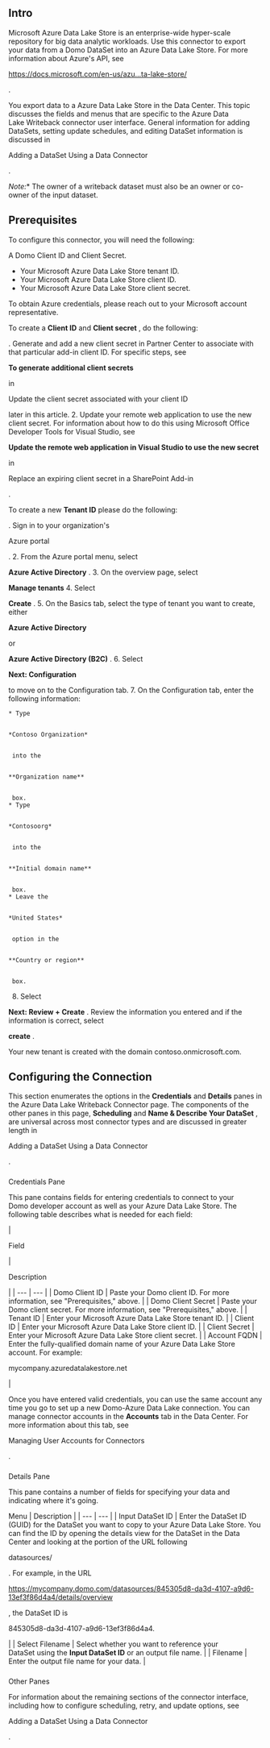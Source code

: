 

Intro
-------

Microsoft Azure Data Lake Store is an enterprise-wide hyper-scale repository for big data analytic workloads. Use this connector to export your data from a Domo DataSet into an Azure Data Lake Store. For more information about Azure's API, see

https://docs.microsoft.com/en-us/azu...ta-lake-store/

.


 You export data to a Azure Data Lake Store in the Data Center. This topic discusses the fields and menus that are specific to the Azure Data Lake Writeback connector user interface. General information for adding DataSets, setting update schedules, and editing DataSet information is discussed in


 Adding a DataSet Using a Data Connector


 .

*Note:**
 The owner of a writeback dataset must also be an owner or co-owner of the input dataset.

Prerequisites
---------------

To configure this connector, you will need the following:

 A Domo Client ID and Client Secret.
* Your Microsoft Azure Data Lake Store tenant ID.
* Your Microsoft Azure Data Lake Store client ID.
* Your Microsoft Azure Data Lake Store client secret.

To obtain Azure credentials, please reach out to your Microsoft account representative.


 To create a
 **Client ID**
 and
 **Client secret**
 , do the following:

. Generate and add a new client secret in Partner Center to associate with that particular add-in client ID. For specific steps, see


**To generate additional client secrets**


 in

Update the client secret associated with your client ID

later in this article.
2. Update your remote web application to use the new client secret. For information about how to do this using Microsoft Office Developer Tools for Visual Studio, see


**Update the remote web application in Visual Studio to use the new secret**


 in

Replace an expiring client secret in a SharePoint Add-in

.

To create a new
 **Tenant ID**
 please do the following:

. Sign in to your organization's

Azure portal

.
2. From the Azure portal menu, select


**Azure Active Directory**
 .
3. On the overview page, select


**Manage tenants**
4. Select


**Create**
 .
5. On the Basics tab, select the type of tenant you want to create, either


**Azure Active Directory**


 or


**Azure Active Directory (B2C)**
 .
6. Select


**Next: Configuration**


 to move on to the Configuration tab.
7. On the Configuration tab, enter the following information:


	* Type


	*Contoso Organization*


	 into the


	**Organization name**


	 box.
	* Type


	*Contosoorg*


	 into the


	**Initial domain name**


	 box.
	* Leave the


	*United States*


	 option in the


	**Country or region**


	 box.
8. Select


**Next: Review + Create**
 . Review the information you entered and if the information is correct, select


**create**
 .

Your new tenant is created with the domain contoso.onmicrosoft.com.


 Configuring the Connection
----------------------------


 This section enumerates the options in the
 **Credentials**
 and
 **Details**
 panes in the Azure Data Lake Writeback Connector page. The components of the other panes in this page,
 **Scheduling**
 and
 **Name & Describe Your DataSet**
 , are universal across most connector types and are discussed in greater length in

Adding a DataSet Using a Data Connector

.


###

Credentials Pane


 This pane contains fields for entering credentials to connect to your Domo developer account as well as your Azure Data Lake Store. The following table describes what is needed for each field:


|

Field

|

Description

|
| --- | --- |
|
 Domo Client ID
  |
 Paste your Domo client ID. For more information, see "Prerequisites," above.
  |
|
 Domo Client Secret
  |
 Paste your Domo client secret. For more information, see "Prerequisites," above.
  |
|
 Tenant ID
  |
 Enter your Microsoft Azure Data Lake Store tenant ID.
  |
|
 Client ID
  |
 Enter your Microsoft Azure Data Lake Store client ID.
  |
|
 Client Secret
  |
 Enter your Microsoft Azure Data Lake Store client secret.
  |
|
 Account FQDN
  |
 Enter the fully-qualified domain name of your Azure Data Lake Store account. For example:

mycompany.azuredatalakestore.net

|


 Once you have entered valid credentials, you can use the same account any time you go to set up a new Domo-Azure Data Lake connection. You can manage connector accounts in the
 **Accounts**
 tab in the Data Center. For more information about this tab, see

Managing User Accounts for Connectors

.


###
 Details Pane

This pane contains a number of fields for specifying your data and indicating where it's going.


 Menu
  |
 Description
  |
| --- | --- |
|
 Input DataSet ID
  |
 Enter the DataSet ID (GUID) for the DataSet you want to copy to your Azure Data Lake Store. You can find the ID by opening the details view for the DataSet in the Data Center and looking at the portion of the URL following

datasources/

. For example, in the URL

https://mycompany.domo.com/datasources/845305d8-da3d-4107-a9d6-13ef3f86d4a4/details/overview

, the DataSet ID is

845305d8-da3d-4107-a9d6-13ef3f86d4a4.

|
|
 Select Filename
  |
 Select whether you want to reference your DataSet using the
 ****Input DataSet ID****
 or an output file name.
  |
|
 Filename
  |
 Enter the output file name for your data.
  |


###
 Other Panes

For information about the remaining sections of the connector interface, including how to configure scheduling, retry, and update options, see


 Adding a DataSet Using a Data Connector


 .

